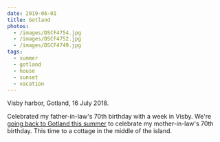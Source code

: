 ```yaml
---
date: 2019-06-01
title: Gotland
photos:
  - /images/DSCF4754.jpg
  - /images/DSCF4752.jpg
  - /images/DSCF4749.jpg
tags:
  - summer
  - gotland
  - house
  - sunset
  - vacation
---
```


Visby harbor, Gotland, 16 July 2018.

Celebrated my father-in-law's 70th birthday with a week in Visby. We're [going back to Gotland this summer](/gotland-2019) to celebrate my mother-in-law's 70th birthday. This time to a cottage in the middle of the island.
